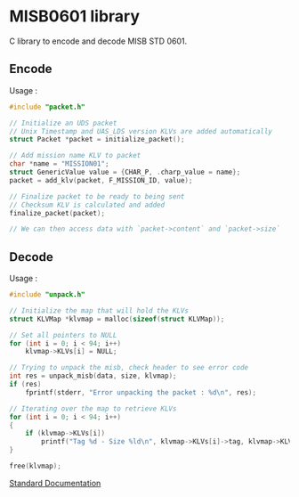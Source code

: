 # MISB0601 library

C library to encode and decode MISB STD 0601.

## Encode

Usage :

```c
#include "packet.h"

// Initialize an UDS packet
// Unix Timestamp and UAS_LDS version KLVs are added automatically
struct Packet *packet = initialize_packet();

// Add mission name KLV to packet
char *name = "MISSION01";
struct GenericValue value = {CHAR_P, .charp_value = name};
packet = add_klv(packet, F_MISSION_ID, value);

// Finalize packet to be ready to being sent
// Checksum KLV is calculated and added
finalize_packet(packet);

// We can then access data with `packet->content` and `packet->size`
```

## Decode

Usage :

``` c
#include "unpack.h"

// Initialize the map that will hold the KLVs
struct KLVMap *klvmap = malloc(sizeof(struct KLVMap));

// Set all pointers to NULL
for (int i = 0; i < 94; i++)
    klvmap->KLVs[i] = NULL;

// Trying to unpack the misb, check header to see error code
int res = unpack_misb(data, size, klvmap);
if (res)
    fprintf(stderr, "Error unpacking the packet : %d\n", res);

// Iterating over the map to retrieve KLVs
for (int i = 0; i < 94; i++)
{
    if (klvmap->KLVs[i])
        printf("Tag %d - Size %ld\n", klvmap->KLVs[i]->tag, klvmap->KLVs[i]->size);
}

free(klvmap);
```

[Standard Documentation](https://gwg.nga.mil/misb/docs/standards/ST0601.6.pdf)
